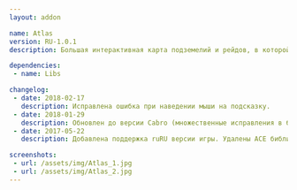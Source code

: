 ```yaml
---
layout: addon

name: Atlas
version: RU-1.0.1
description: Большая интерактивная карта подземелий и рейдов, в которой есть пометки по боссам. Уже включает в себя AtlasLoot и AtlasQuest!

dependencies:
 - name: Libs

changelog:
 - date: 2018-02-17
   description: Исправлена ошибка при наведении мыши на подсказку.
 - date: 2018-01-29
   description: Обновлен до версии Cabro (множественные исправления в базе данных, добавлены мировые редкие предметы)<br>Очистка кода<br>Разделение модулей<br>Исправления текстовых ошибок.
 - date: 2017-05-22
   description: Добавлена поддержка ruRU версии игры. Удалены ACE библиотеки. Добавлена зависимость от !Libs.

screenshots:
 - url: /assets/img/Atlas_1.jpg
 - url: /assets/img/Atlas_2.jpg
---
```

